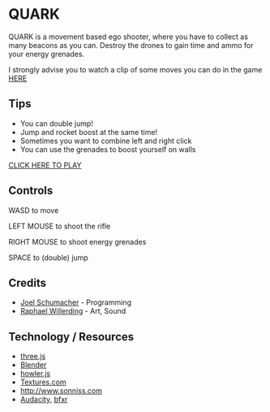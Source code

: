 # QUARK
QUARK is a movement based ego shooter, where you have to collect as many beacons as you can.
Destroy the drones to gain time and ammo for your energy grenades.

I strongly advise you to watch a clip of some moves you can do in the game [HERE](https://www.youtube.com/watch?v=0P2gyMfaU5M)

## Tips
* You can double jump!
* Jump and rocket boost at the same time!
* Sometimes you want to combine left and right click
* You can use the grenades to boost yourself on walls

[CLICK HERE TO PLAY](https://pfirsich.github.io/LD37/)

## Controls
WASD to move

LEFT MOUSE to shoot the rifle

RIGHT MOUSE to shoot energy grenades

SPACE to (double) jump

## Credits
* [Joel Schumacher](http://theshoemaker.de) - Programming
* [Raphael Willerding](https://www.artstation.com/artist/kerberos22) - Art, Sound

## Technology / Resources
* [three.js](http://threejs.org/)
* [Blender](http://blender.org)
* [howler.js](https://howlerjs.com/)
* [Textures.com](http://textures.com/)
* http://www.sonniss.com
* [Audacity](http://www.audacityteam.org/), [bfxr](http://www.bfxr.net/)